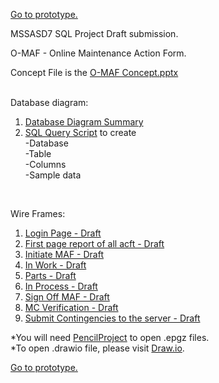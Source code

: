 [Go to prototype.](https://github.com/gowebUSA/MSSA-Project/tree/master/TSQL/Project-Step-7/prototype#o-maf-project-solution)

MSSASD7 SQL Project Draft submission.

O-MAF - Online Maintenance Action Form.

Concept File is the [O-MAF Concept.pptx](https://github.com/gowebUSA/MSSA-Project/blob/master/T-SQL/O-MAF%20Concept.pptx) 
<br /><br />

Database diagram:
1. [Database Diagram Summary](https://github.com/gowebUSA/MSSA-Project/blob/master/T-SQL/Database%20Diagram.docx)
2. [SQL Query Script](https://github.com/gowebUSA/MSSA-Project/blob/master/T-SQL/o_maf.sql) to create 
<br />-Database
<br />-Table
<br />-Columns
<br />-Sample data

<br />

Wire Frames:

1. [Login Page - Draft](https://github.com/gowebUSA/MSSA-Project/blob/master/T-SQL/1%20Login%20Page.epgz)
2. [First page report of all acft - Draft](https://github.com/gowebUSA/MSSA-Project/blob/master/T-SQL/2%20First%20Page%20Report%20of%20all%20ACFT.epgz)
3. [Initiate MAF - Draft](https://github.com/gowebUSA/MSSA-Project/blob/master/T-SQL/3%20Initiate.epgz)
4. [In Work - Draft](https://github.com/gowebUSA/MSSA-Project/blob/master/T-SQL/4%20In%20Work.epgz)
5. [Parts - Draft](https://github.com/gowebUSA/MSSA-Project/blob/master/T-SQL/5%20Parts.epgz)
6. [In Process - Draft](https://github.com/gowebUSA/MSSA-Project/blob/master/T-SQL/6%20InPro.epgz)
7. [Sign Off MAF - Draft](https://github.com/gowebUSA/MSSA-Project/blob/master/T-SQL/7%20Complete.epgz)
8. [MC Verification - Draft](https://github.com/gowebUSA/MSSA-Project/blob/master/T-SQL/8%20MC.epgz)
9. [Submit Contingencies to the server - Draft](https://github.com/gowebUSA/MSSA-Project/blob/master/T-SQL/9%20Contingency.epgz)

*You will need [PencilProject](https://pencil.evolus.vn/) to open .epgz files.<br />
*To open .drawio file, please visit [Draw.io](https://www.draw.io/).

[Go to prototype.](https://github.com/gowebUSA/MSSA-Project/tree/master/TSQL/Project-Step-7/prototype#o-maf-project-solution)

